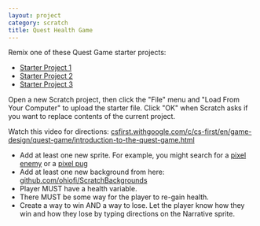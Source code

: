 ```yaml
---
layout: project
category: scratch
title: Quest Health Game
---
```


Remix one of these Quest Game starter projects:

  - [Starter Project 1](/apcsp/scratch/questGameStarterProject1.sb3)
  - [Starter Project 2](/apcsp/scratch/questGameStarterProject2.sb3)
  - [Starter Project 3](/apcsp/scratch/questGameStarterProject3.sb3)

Open a new Scratch project, then click the "File" menu and "Load From Your Computer" to upload the starter file. Click "OK" when Scratch asks if you want to replace contents of the current project.



Watch this video for directions: [csfirst.withgoogle.com/c/cs-first/en/game-design/quest-game/introduction-to-the-quest-game.html](https://csfirst.withgoogle.com/c/cs-first/en/game-design/quest-game/introduction-to-the-quest-game.html)

- Add at least one new sprite. For example, you might search for a [pixel enemy](https://www.google.com/searchsurl=1&q=pixel+enemy&tbas=0&tbs=itp:animated,ic:trans&tbm=isch&source=lnt&sa=X&safe=active&ssui=on) or a [pixel pug](https://www.google.com/search?surl=1&tbs=itp%3Aanimated%2Cic%3Atrans&tbm=isch&sa=1&q=pixel+pug&oq=pixel+pug&safe=active&ssui=on)
- Add at least one new background from here: [github.com/ohiofi/ScratchBackgrounds](https://github.com/ohiofi/ScratchBackgrounds)
- Player MUST have a health variable.
- There MUST be some way for the player to re-gain health.
- Create a way to win AND a way to lose. Let the player know how they win and how they lose by typing directions on the Narrative sprite.
